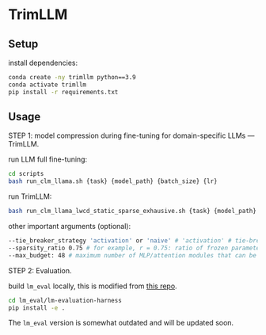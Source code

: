 # TrimLLM

## Setup

install dependencies:

```bash
conda create -ny trimllm python==3.9
conda activate trimllm
pip install -r requirements.txt
```

## Usage

STEP 1: model compression during fine-tuning for domain-specific LLMs — TrimLLM.

run LLM full fine-tuning:
```bash
cd scripts
bash run_clm_llama.sh {task} {model_path} {batch_size} {lr}
```

run TrimLLM:
```bash
bash run_clm_llama_lwcd_static_sparse_exhausive.sh {task} {model_path} {batch_size} {lr} {trial_number}
```

other important arguments (optional):
```bash
--tie_breaker_strategy 'activation' or 'naive' # 'activation' # tie-breaker strategy for layer dropping: naive that drops the one in the front or activation-based that drops the one with max activation norm.
--sparsity_ratio 0.75 # for example, r = 0.75: ratio of frozen parameters vs. trainable parameters.
--max_budget: 48 # maximum number of MLP/attention modules that can be removed before exiting.
```

STEP 2: Evaluation.

build `lm_eval` locally, this is modified from [this repo](https://github.com/EleutherAI/lm-evaluation-harness).
```bash
cd lm_eval/lm-evaluation-harness
pip install -e .
```

The `lm_eval` version is somewhat outdated and will be updated soon.

